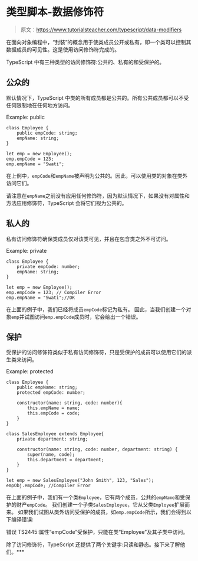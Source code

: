 # 类型脚本-数据修饰符

> 原文：<https://www.tutorialsteacher.com/typescript/data-modifiers>

在面向对象编程中，“封装”的概念用于使类成员公开或私有，即一个类可以控制其数据成员的可见性。这是使用访问修饰符完成的。

TypeScript 中有三种类型的访问修饰符:公共的、私有的和受保护的。

## 公众的

默认情况下，TypeScript 中类的所有成员都是公共的。所有公共成员都可以不受任何限制地在任何地方访问。

Example: public 

```
class Employee {
    public empCode: string;
    empName: string;
}

let emp = new Employee();
emp.empCode = 123;
emp.empName = "Swati"; 
```

在上例中，`empCode`和`empName`被声明为公共的。因此，可以使用类的对象在类外访问它们。

请注意在`empName`之前没有应用任何修饰符，因为默认情况下，如果没有对属性和方法应用修饰符，TypeScript 会将它们视为公共的。

## 私人的

私有访问修饰符确保类成员仅对该类可见，并且在包含类之外不可访问。

Example: private 

```
class Employee {
    private empCode: number;
    empName: string;
}

let emp = new Employee();
emp.empCode = 123; // Compiler Error
emp.empName = "Swati";//OK 
```

在上面的例子中，我们已经将成员`empCode`标记为私有。 因此，当我们创建一个对象`emp`并试图访问`emp.empCode`成员时，它会给出一个错误。

## 保护

受保护的访问修饰符类似于私有访问修饰符，只是受保护的成员可以使用它们的派生类来访问。

Example: protected 

```
class Employee {
    public empName: string;
    protected empCode: number;

    constructor(name: string, code: number){
        this.empName = name;
        this.empCode = code;
    }
}

class SalesEmployee extends Employee{
    private department: string;

    constructor(name: string, code: number, department: string) {
        super(name, code);
        this.department = department;
    }
}

let emp = new SalesEmployee("John Smith", 123, "Sales");
empObj.empCode; //Compiler Error 
```

在上面的例子中，我们有一个类`Employee`，它有两个成员，公共的`empName`和受保护的财产`empCode`。 我们创建一个子类`SalesEmployee`，它从父类`Employee`扩展而来。 如果我们试图从类外访问受保护的成员，如`emp.empCode`所示，我们会得到以下编译错误:

错误 TS2445:属性“empCode”受保护，只能在类“Employee”及其子类中访问。

除了访问修饰符，TypeScript 还提供了两个关键字:只读和静态。接下来了解他们。***